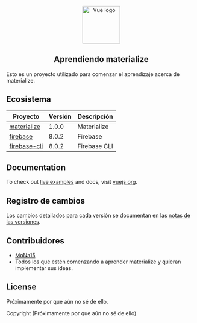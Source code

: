 <p align="center"><a href="https://materializecss.com/" target="_blank" rel="noopener noreferrer"><img width="100" src="https://picsum.photos/500/500" alt="Vue logo"></a></p>

<p>

</p>

<h2 align="center">Aprendiendo materialize</h2>

Esto es un proyecto utilizado para comenzar el aprendizaje acerca de materialize.

## Ecosistema

| Proyecto | Versión | Descripción |
|---------|--------|-------------|
| [materialize]          | 1.0.0 | Materialize |
| [firebase]                | 8.0.2 | Firebase |
| [firebase-cli]             | 8.0.2 | Firebase CLI |

[materialize]: https://materializecss.com/
[firebase]: https://firebase.google.com/docs/hosting/quickstart?hl=es
[firebase-cli]: https://firebase.google.com/docs/cli



## Documentation

To check out [live examples](https://vuejs.org/v2/examples/) and docs, visit [vuejs.org](https://vuejs.org).



## Registro de cambios

Los cambios detallados para cada versión se documentan en las [notas de las versiones](https://github.com/Zorayda/learningTomaterialize/releases).



## Contribuidores

- [MoNa15](https://mona15.com)
- Todos los que estén comenzando a aprender materialize y quieran implementar sus ideas.


## License

Próximamente por que aún no sé de ello.

Copyright (Próximamente por que aún no sé de ello)
